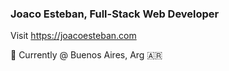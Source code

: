 ### Joaco Esteban, Full-Stack Web Developer
Visit https://joacoesteban.com

📍 Currently @ Buenos Aires, Arg 🇦🇷
